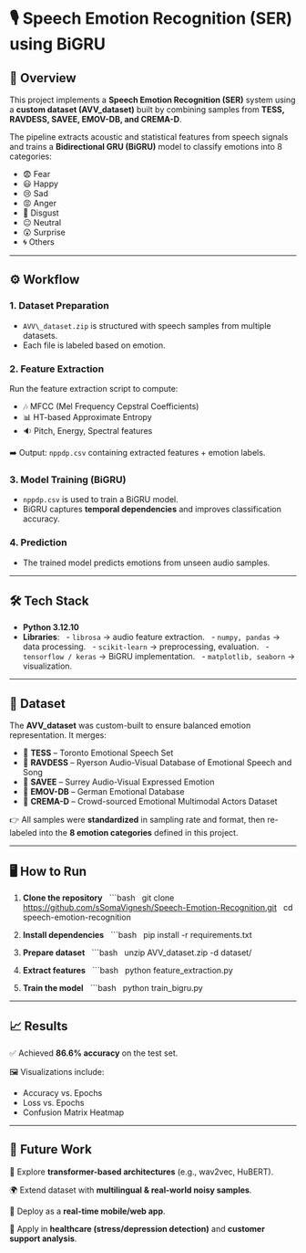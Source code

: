 # 🎙️ Speech Emotion Recognition (SER) using BiGRU

## 📌 Overview
This project implements a **Speech Emotion Recognition (SER)** system using a **custom dataset (AVV_dataset)** built by combining samples from **TESS, RAVDESS, SAVEE, EMOV-DB, and CREMA-D**.

The pipeline extracts acoustic and statistical features from speech signals and trains a **Bidirectional GRU (BiGRU)** model to classify emotions into 8 categories:

- 😨 Fear
- 😃 Happy
- 😢 Sad
- 😡 Anger
- 🤢 Disgust
- 😐 Neutral
- 😲 Surprise
- 🌀 Others

---

## ⚙️ Workflow
### 1. Dataset Preparation
- `AVV\_dataset.zip` is structured with speech samples from multiple datasets.
- Each file is labeled based on emotion.

### 2. Feature Extraction
Run the feature extraction script to compute:
- 🎶 MFCC (Mel Frequency Cepstral Coefficients)
- 📊 HT-based Approximate Entropy
- 🔉 Pitch, Energy, Spectral features

➡️ Output: `nppdp.csv` containing extracted features + emotion labels.

### 3. Model Training (BiGRU)
- `nppdp.csv` is used to train a BiGRU model.
- BiGRU captures **temporal dependencies** and improves classification accuracy.

### 4. Prediction
- The trained model predicts emotions from unseen audio samples.

---

## 🛠️ Tech Stack
- **Python 3.12.10**
- **Libraries**:
  - `librosa` → audio feature extraction.
  - `numpy, pandas` → data processing.
  - `scikit-learn` → preprocessing, evaluation.
  - `tensorflow / keras` → BiGRU implementation.
  - `matplotlib, seaborn` → visualization.

---

## 📂 Dataset
The **AVV_dataset** was custom-built to ensure balanced emotion representation.
It merges:
- 🎵 **TESS** – Toronto Emotional Speech Set
- 🎵 **RAVDESS** – Ryerson Audio-Visual Database of Emotional Speech and Song
- 🎵 **SAVEE** – Surrey Audio-Visual Expressed Emotion
- 🎵 **EMOV-DB** – German Emotional Database
- 🎵 **CREMA-D** – Crowd-sourced Emotional Multimodal Actors Dataset

👉 All samples were **standardized** in sampling rate and format, then re-labeled into the **8 emotion categories** defined in this project.

---

## 🖥️ How to Run
1. **Clone the repository**
   ```bash
   git clone https://github.com/sSomaVignesh/Speech-Emotion-Recognition.git
   cd speech-emotion-recognition
   
2. **Install dependencies**
   ```bash
   pip install -r requirements.txt

3. **Prepare dataset**
   ```bash
   unzip AVV_dataset.zip -d dataset/

4. **Extract features**
   ```bash
   python feature_extraction.py

5. **Train the model**
   ```bash
   python train_bigru.py

---

## 📈 Results

✅ Achieved **86.6% accuracy** on the test set.

🖼️ Visualizations include:
- Accuracy vs. Epochs
- Loss vs. Epochs
- Confusion Matrix Heatmap

---

## 🚀 Future Work

🔬 Explore **transformer-based architectures** (e.g., wav2vec, HuBERT).

🌍 Extend dataset with **multilingual & real-world noisy samples**.

📱 Deploy as a **real-time mobile/web app**.

🤝 Apply in **healthcare (stress/depression detection)** and **customer support analysis**.
